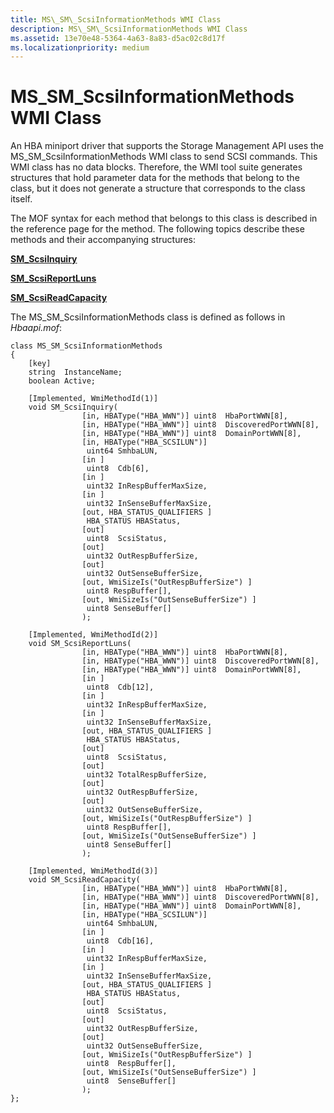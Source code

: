 ```yaml
---
title: MS\_SM\_ScsiInformationMethods WMI Class
description: MS\_SM\_ScsiInformationMethods WMI Class
ms.assetid: 13e70e48-5364-4a63-8a83-d5ac02c8d17f
ms.localizationpriority: medium
---
```


# MS\_SM\_ScsiInformationMethods WMI Class


An HBA miniport driver that supports the Storage Management API uses the MS\_SM\_ScsiInformationMethods WMI class to send SCSI commands. This WMI class has no data blocks. Therefore, the WMI tool suite generates structures that hold parameter data for the methods that belong to the class, but it does not generate a structure that corresponds to the class itself.

The MOF syntax for each method that belongs to this class is described in the reference page for the method. The following topics describe these methods and their accompanying structures:

[**SM\_ScsiInquiry**](sm-scsiinquiry.md)

[**SM\_ScsiReportLuns**](sm-scsireportluns.md)

[**SM\_ScsiReadCapacity**](sm-scsireadcapacity.md)

The MS\_SM\_ScsiInformationMethods class is defined as follows in *Hbaapi.mof*:

```
class MS_SM_ScsiInformationMethods
{
    [key]
    string  InstanceName;
    boolean Active;

    [Implemented, WmiMethodId(1)]
    void SM_ScsiInquiry(
                [in, HBAType("HBA_WWN")] uint8  HbaPortWWN[8],
                [in, HBAType("HBA_WWN")] uint8  DiscoveredPortWWN[8],
                [in, HBAType("HBA_WWN")] uint8  DomainPortWWN[8],
                [in, HBAType("HBA_SCSILUN")]
                 uint64 SmhbaLUN,
                [in ]
                 uint8  Cdb[6],
                [in ]
                 uint32 InRespBufferMaxSize,
                [in ]
                 uint32 InSenseBufferMaxSize,
                [out, HBA_STATUS_QUALIFIERS ]
                 HBA_STATUS HBAStatus,
                [out]
                 uint8  ScsiStatus,
                [out]
                 uint32 OutRespBufferSize,
                [out]
                 uint32 OutSenseBufferSize,
                [out, WmiSizeIs("OutRespBufferSize") ]
                 uint8 RespBuffer[],
                [out, WmiSizeIs("OutSenseBufferSize") ]
                 uint8 SenseBuffer[]
                );

    [Implemented, WmiMethodId(2)]
    void SM_ScsiReportLuns(
                [in, HBAType("HBA_WWN")] uint8  HbaPortWWN[8],
                [in, HBAType("HBA_WWN")] uint8  DiscoveredPortWWN[8],
                [in, HBAType("HBA_WWN")] uint8  DomainPortWWN[8],
                [in ]
                 uint8  Cdb[12],
                [in ]
                 uint32 InRespBufferMaxSize,
                [in ]
                 uint32 InSenseBufferMaxSize,
                [out, HBA_STATUS_QUALIFIERS ]
                 HBA_STATUS HBAStatus,
                [out]
                 uint8  ScsiStatus,
                [out]
                 uint32 TotalRespBufferSize,
                [out]
                 uint32 OutRespBufferSize,
                [out]
                 uint32 OutSenseBufferSize,
                [out, WmiSizeIs("OutRespBufferSize") ]
                 uint8 RespBuffer[],
                [out, WmiSizeIs("OutSenseBufferSize") ]
                 uint8 SenseBuffer[]
                );
 
    [Implemented, WmiMethodId(3)]
    void SM_ScsiReadCapacity(
                [in, HBAType("HBA_WWN")] uint8  HbaPortWWN[8],
                [in, HBAType("HBA_WWN")] uint8  DiscoveredPortWWN[8],
                [in, HBAType("HBA_WWN")] uint8  DomainPortWWN[8],
                [in, HBAType("HBA_SCSILUN")]
                 uint64 SmhbaLUN,
                [in ]
                 uint8  Cdb[16],
                [in ]
                 uint32 InRespBufferMaxSize,
                [in ]
                 uint32 InSenseBufferMaxSize,
                [out, HBA_STATUS_QUALIFIERS ]
                 HBA_STATUS HBAStatus,
                [out]
                 uint8  ScsiStatus,
                [out]
                 uint32 OutRespBufferSize,
                [out]
                 uint32 OutSenseBufferSize,
                [out, WmiSizeIs("OutRespBufferSize") ]
                 uint8  RespBuffer[],
                [out, WmiSizeIs("OutSenseBufferSize") ]
                 uint8  SenseBuffer[]
                );
};
```

 

 





